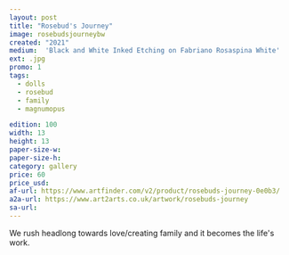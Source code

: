 ```yaml
---
layout: post
title: "Rosebud's Journey"
image: rosebudsjourneybw
created: "2021"
medium:  'Black and White Inked Etching on Fabriano Rosaspina White'
ext: .jpg
promo: 1
tags:
  - dolls
  - rosebud
  - family
  - magnumopus

edition: 100
width: 13
height: 13
paper-size-w: 
paper-size-h: 
category: gallery
price: 60
price_usd: 
af-url: https://www.artfinder.com/v2/product/rosebuds-journey-0e0b3/
a2a-url: https://www.art2arts.co.uk/artwork/rosebuds-journey
sa-url:
---
```


We rush headlong towards love/creating family and it becomes the life's work.
